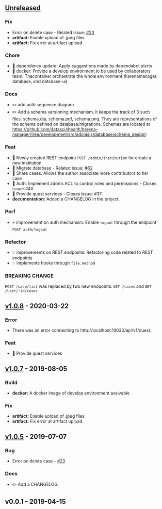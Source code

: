 <a name="unreleased"></a>
## [Unreleased]

### Fix
- Error on delete case - Related issue: [#23](https://github.com/datasci4health/harena-manager/issues/23)
- **artifact:** Enable upload of .jpeg files
- **artifact:** Fix error at artifact upload

### Chore
- 🤖 dependency update: Apply suggestions made by dependabot alerts
- 🤖 docker: Provide a develop environment to be  used by collaborators team.
Thecontainer orchastrate the whole environment (harenamanager, database,
and database-ui).

### Docs
- ✏️ add auth sequence diagram
- ✏️ Add a schema versioning mechanism. It keeps the track of 3 such files: schema.dia,
schema.pdf, schema.png. They are representations of the schema defined
on database/migrations. Schemas are located at https://github.com/datasci4health/harena-manager/tree/development/src/adonisjs/database/schema_design)

### Feat
- 🎸 Newly created REST endpoint `POST /admin/institution` for create a new institution
- 🎸 Migrate database - Related issue: [#62](https://github.com/datasci4health/harena-manager/issues/23)
- 🎸 Share cases: Allows the author associate more contributors to her case
- 🎸 Auth: Implement adonis ACL to control roles and permissions - Closes issue: #40
- 🎸 Provide quest services - Closes issue: #37
- **documentation:** Added a CHANGELOG in the project.

### Perf
- ⚡️ improvement on auth mechanism: Enable `logout` through the endpoint `POST auth/logout`

### Refactor
- 💡 improvements on REST endpoints: Refactoring code related to REST endpoints
- 💡 Implements hooks through `file.method`

### BREAKING CHANGE

`POST /case/list` was replaced by two new endpoints: `GET /cases` and
`GET /user/:id/cases`

<a name="v1.0.8"></a>
## [v1.0.8] - 2020-03-22

### Error
- There was an error connecting to http://localhost:10020/api/v1/quest.

### Feat
- 🎸 Provide quest services

<a name="v1.0.7"></a>
## [v1.0.7] - 2019-08-05
### Build
- **docker:** A docker image of develop environment avaivable

### Fix
- **artifact:** Enable upload of .jpeg files
- **artifact:** Fix error at artifact upload

<a name="v1.0.5"></a>
## [v1.0.5] - 2019-07-07
### Bug
- Error on delete case - [#23](https://github.com/datasci4health/harena-manager/issues/23)

### Docs
-  ✏️ Add a CHANGELOG.

<a name="v0.0.1"></a>
## v0.0.1 - 2019-04-15

[Unreleased]: https://github.com/datasci4health/harena-manager/compare/v1.0.11...HEAD
[v1.0.11]: https://github.com/datasci4health/harena-manager/compare/v1.0.10...v1.0.11
[v1.0.10]: https://github.com/datasci4health/harena-manager/compare/v1.0.9...v1.0.10
[v1.0.9]: https://github.com/datasci4health/harena-manager/compare/v1.0.8...v1.0.9
[v1.0.8]: https://github.com/datasci4health/harena-manager/compare/v1.0.7...v1.0.8
[v1.0.7]: https://github.com/datasci4health/harena-manager/compare/v1.0.6...v1.0.7
[v1.0.6]: https://github.com/datasci4health/harena-manager/compare/v1.0.5...v1.0.6
[v1.0.5]: https://github.com/datasci4health/harena-manager/compare/v1.0.4...v1.0.5
[v1.0.4]: https://github.com/datasci4health/harena-manager/compare/v1.0.3...v1.0.4
[v1.0.3]: https://github.com/datasci4health/harena-manager/compare/v1.0.1...v1.0.3
[v1.0.1]: https://github.com/datasci4health/harena-manager/compare/v1.0.2...v1.0.1
[v1.0.2]: https://github.com/datasci4health/harena-manager/compare/v1.0.0...v1.0.2
[v1.0.0]: https://github.com/datasci4health/harena-manager/compare/v0.1.0...v1.0.0
[v0.1.0]: https://github.com/datasci4health/harena-manager/compare/v0.0.1...v0.1.0
